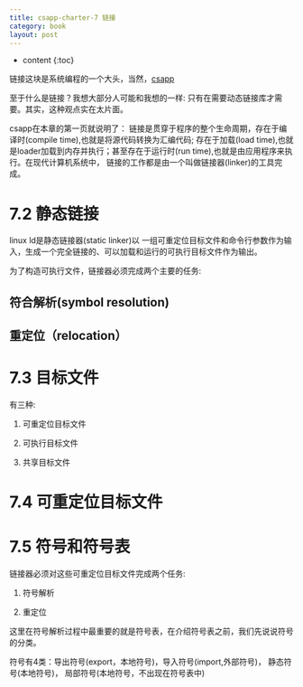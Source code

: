 ```yaml
---
title: csapp-charter-7 链接
category: book
layout: post
---
```

* content
{:toc}

链接这块是系统编程的一个大头，当然，[csapp](https://hansimov.gitbook.io/csapp/part2/ch07-linking/7.7-relocation)

至于什么是链接？我想大部分人可能和我想的一样: 只有在需要动态链接库才需要。其实，这种观点实在太片面。

csapp在本章的第一页就说明了：  链接是贯穿于程序的整个生命周期，存在于编译时(compile time),也就是将源代码转换为汇编代码;
存在于加载(load time),也就是loader加载到内存并执行；甚至存在于运行时(run time),也就是由应用程序来执行。在现代计算机系统中，
链接的工作都是由一个叫做链接器(linker)的工具完成。

# 7.2 静态链接

linux ld是静态链接器(static linker)以 一组可重定位目标文件和命令行参数作为输入，生成一个完全链接的、可以加载和运行的可执行目标文件作为输出。

为了构造可执行文件，链接器必须完成两个主要的任务:

## 符合解析(symbol resolution)

## 重定位（relocation）

# 7.3 目标文件

有三种:

1. 可重定位目标文件

2. 可执行目标文件

3. 共享目标文件

# 7.4 可重定位目标文件



# 7.5 符号和符号表
链接器必须对这些可重定位目标文件完成两个任务:

1. 符号解析

2. 重定位

这里在符号解析过程中最重要的就是符号表，在介绍符号表之前，我们先说说符号的分类。

符号有4类：导出符号(export，本地符号)，导入符号(import,外部符号)， 静态符号(本地符号)， 局部符号(本地符号，不出现在符号表中)
